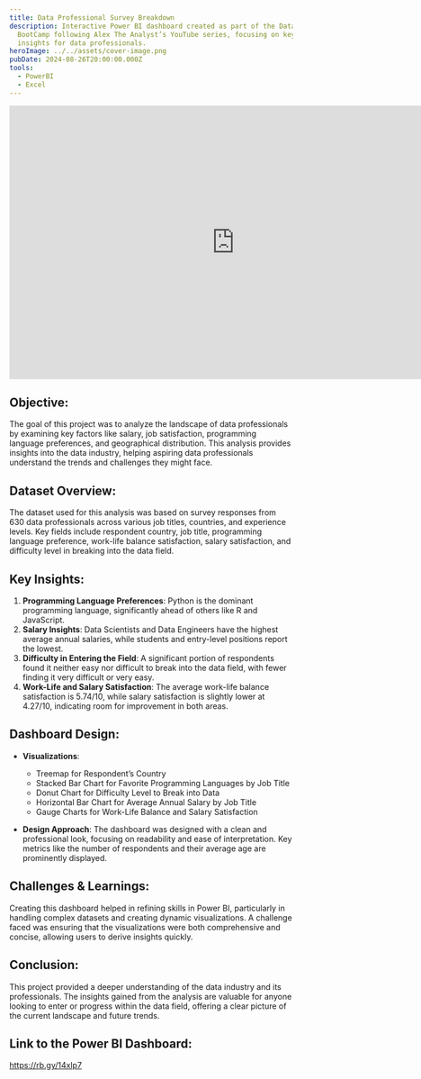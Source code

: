 ```yaml
---
title: Data Professional Survey Breakdown
description: Interactive Power BI dashboard created as part of the Data Analyst
  BootCamp following Alex The Analyst’s YouTube series, focusing on key industry
  insights for data professionals.
heroImage: ../../assets/cover-image.png
pubDate: 2024-08-26T20:00:00.000Z
tools:
  - PowerBI
  - Excel
---
```

<iframe title="Data Professional Dashboard" width="800" height="486" src="https://app.powerbi.com/view?r=eyJrIjoiMTU4MTkwMjUtZDNlMy00ODg5LThhMjctMmRmNzYwNzJiNjY4IiwidCI6ImE2M2JiMWE5LTQ4YzItNDQ4Yi04NjkzLTMzMTdiMDBjYTdmYiIsImMiOjEwfQ%3D%3D&pageName=7d3779a059d6e42050ee" frameborder="0" allowFullScreen="true"></iframe>

## **Objective:**

The goal of this project was to analyze the landscape of data professionals by examining key factors like salary, job satisfaction, programming language preferences, and geographical distribution. This analysis provides insights into the data industry, helping aspiring data professionals understand the trends and challenges they might face.

## **Dataset Overview:**

The dataset used for this analysis was based on survey responses from 630 data professionals across various job titles, countries, and experience levels. Key fields include respondent country, job title, programming language preference, work-life balance satisfaction, salary satisfaction, and difficulty level in breaking into the data field.

## **Key Insights:**

1. **Programming Language Preferences**: Python is the dominant programming language, significantly ahead of others like R and JavaScript.
2. **Salary Insights**: Data Scientists and Data Engineers have the highest average annual salaries, while students and entry-level positions report the lowest.
3. **Difficulty in Entering the Field**: A significant portion of respondents found it neither easy nor difficult to break into the data field, with fewer finding it very difficult or very easy.
4. **Work-Life and Salary Satisfaction**: The average work-life balance satisfaction is 5.74/10, while salary satisfaction is slightly lower at 4.27/10, indicating room for improvement in both areas.

## **Dashboard Design:**

* **Visualizations**:

  * Treemap for Respondent’s Country
  * Stacked Bar Chart for Favorite Programming Languages by Job Title
  * Donut Chart for Difficulty Level to Break into Data
  * Horizontal Bar Chart for Average Annual Salary by Job Title
  * Gauge Charts for Work-Life Balance and Salary Satisfaction
* **Design Approach**: The dashboard was designed with a clean and professional look, focusing on readability and ease of interpretation. Key metrics like the number of respondents and their average age are prominently displayed.

## **Challenges & Learnings:**

Creating this dashboard helped in refining skills in Power BI, particularly in handling complex datasets and creating dynamic visualizations. A challenge faced was ensuring that the visualizations were both comprehensive and concise, allowing users to derive insights quickly.

## **Conclusion:**

This project provided a deeper understanding of the data industry and its professionals. The insights gained from the analysis are valuable for anyone looking to enter or progress within the data field, offering a clear picture of the current landscape and future trends.

## **Link to the Power BI Dashboard:**

https://rb.gy/14xlp7
